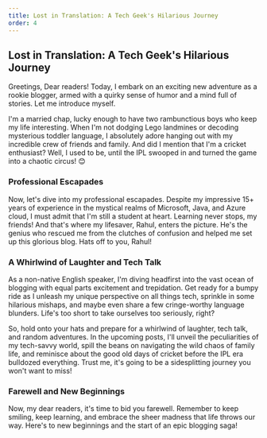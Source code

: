 ```yaml
---
title: Lost in Translation: A Tech Geek's Hilarious Journey
order: 4
---
```


## Lost in Translation: A Tech Geek's Hilarious Journey

Greetings, Dear readers! Today, I embark on an exciting new adventure as a rookie blogger, armed with a quirky sense of humor and a mind full of stories. Let me introduce myself.

I'm a married chap, lucky enough to have two rambunctious boys who keep my life interesting. When I'm not dodging Lego landmines or decoding mysterious toddler language, I absolutely adore hanging out with my incredible crew of friends and family. And did I mention that I'm a cricket enthusiast? Well, I used to be, until the IPL swooped in and turned the game into a chaotic circus! 😊

### Professional Escapades

Now, let's dive into my professional escapades. Despite my impressive 15+ years of experience in the mystical realms of Microsoft, Java, and Azure cloud, I must admit that I'm still a student at heart. Learning never stops, my friends! And that's where my lifesaver, Rahul, enters the picture. He's the genius who rescued me from the clutches of confusion and helped me set up this glorious blog. Hats off to you, Rahul!

### A Whirlwind of Laughter and Tech Talk

As a non-native English speaker, I'm diving headfirst into the vast ocean of blogging with equal parts excitement and trepidation. Get ready for a bumpy ride as I unleash my unique perspective on all things tech, sprinkle in some hilarious mishaps, and maybe even share a few cringe-worthy language blunders. Life's too short to take ourselves too seriously, right?

So, hold onto your hats and prepare for a whirlwind of laughter, tech talk, and random adventures. In the upcoming posts, I'll unveil the peculiarities of my tech-savvy world, spill the beans on navigating the wild chaos of family life, and reminisce about the good old days of cricket before the IPL era bulldozed everything. Trust me, it's going to be a sidesplitting journey you won't want to miss!

### Farewell and New Beginnings

Now, my dear readers, it's time to bid you farewell. Remember to keep smiling, keep learning, and embrace the sheer madness that life throws our way. Here's to new beginnings and the start of an epic blogging saga!

